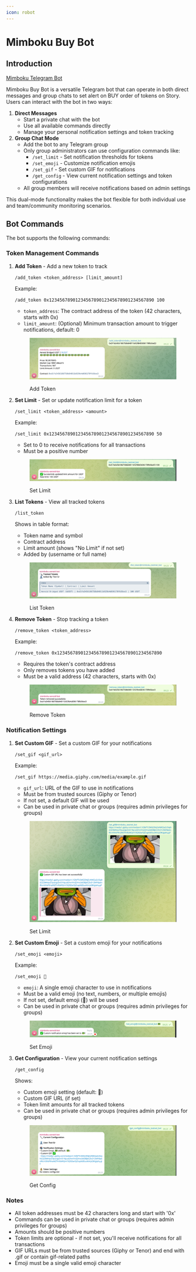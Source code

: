 ```yaml
---
icon: robot
---
```


# Mimboku Buy Bot

## Introduction

[Mimboku Telegram Bot](https://t.me/MimbokuBot)

Mimboku Buy Bot is a versatile Telegram bot that can operate in both direct messages and group chats to set alert on BUY order of tokens on Story. Users can interact with the bot in two ways:

1. **Direct Messages**
   * Start a private chat with the bot
   * Use all available commands directly
   * Manage your personal notification settings and token tracking
2. **Group Chat Mode**
   * Add the bot to any Telegram group
   * Only group administrators can use configuration commands like:
     * `/set_limit` - Set notification thresholds for tokens
     * `/set_emoji` - Customize notification emojis
     * `/set_gif` - Set custom GIF for notifications
     * `/get_config` - View current notification settings and token configurations
   * All group members will receive notifications based on admin settings

This dual-mode functionality makes the bot flexible for both individual use and team/community monitoring scenarios.

## Bot Commands

The bot supports the following commands:

### Token Management Commands

1.  **Add Token** - Add a new token to track

    ```
    /add_token <token_address> [limit_amount]
    ```

    Example:

    ```
    /add_token 0x1234567890123456789012345678901234567890 100
    ```

    * `token_address`: The contract address of the token (42 characters, starts with 0x)
    * `limit_amount`: (Optional) Minimum transaction amount to trigger notifications, default: 0

    <figure><img src="../../.gitbook/assets/mimboku-bot/add_token.png" alt=""><figcaption><p>Add Token</p></figcaption></figure>
2.  **Set Limit** - Set or update notification limit for a token

    ```
    /set_limit <token_address> <amount>
    ```

    Example:

    ```
    /set_limit 0x1234567890123456789012345678901234567890 50
    ```

    * Set to 0 to receive notifications for all transactions
    * Must be a positive number

    <figure><img src="../../.gitbook/assets/mimboku-bot/set_limit.png" alt=""><figcaption><p>Set Limit</p></figcaption></figure>
3.  **List Tokens** - View all tracked tokens

    ```
    /list_token
    ```

    Shows in table format:

    * Token name and symbol
    * Contract address
    * Limit amount (shows "No Limit" if not set)
    * Added by (username or full name)

    <figure><img src="../../.gitbook/assets/mimboku-bot/list_token.png" alt=""><figcaption><p>List Token</p></figcaption></figure>
4.  **Remove Token** - Stop tracking a token

    ```
    /remove_token <token_address>
    ```

    Example:

    ```
    /remove_token 0x1234567890123456789012345678901234567890
    ```

    * Requires the token's contract address
    * Only removes tokens you have added
    * Must be a valid address (42 characters, starts with 0x)

    <figure><img src="../../.gitbook/assets/mimboku-bot/remove_token.png" alt=""><figcaption><p>Remove Token</p></figcaption></figure>

### Notification Settings

1.  **Set Custom GIF** - Set a custom GIF for your notifications

    ```
    /set_gif <gif_url>
    ```

    Example:

    ```
    /set_gif https://media.giphy.com/media/example.gif
    ```

    * `gif_url`: URL of the GIF to use in notifications
    * Must be from trusted sources (Giphy or Tenor)
    * If not set, a default GIF will be used
    * Can be used in private chat or groups (requires admin privileges for groups)

    <figure><img src="../../.gitbook/assets/mimboku-bot/set_gif.png" alt=""><figcaption><p>Set Limit</p></figcaption></figure>
2.  **Set Custom Emoji** - Set a custom emoji for your notifications

    ```
    /set_emoji <emoji>
    ```

    Example:

    ```
    /set_emoji 🚀
    ```

    * `emoji`: A single emoji character to use in notifications
    * Must be a valid emoji (no text, numbers, or multiple emojis)
    * If not set, default emoji (🐸) will be used
    * Can be used in private chat or groups (requires admin privileges for groups)

    <figure><img src="../../.gitbook/assets/mimboku-bot/set_emoji.png" alt=""><figcaption><p>Set Emoji</p></figcaption></figure>
3.  **Get Configuration** - View your current notification settings

    ```
    /get_config
    ```

    Shows:

    * Custom emoji setting (default: 🐸)
    * Custom GIF URL (if set)
    * Token limit amounts for all tracked tokens
    * Can be used in private chat or groups (requires admin privileges for groups)

    <figure><img src="../../.gitbook/assets/mimboku-bot/get_config.png" alt=""><figcaption><p>Get Config</p></figcaption></figure>

### Notes

* All token addresses must be 42 characters long and start with '0x'
* Commands can be used in private chat or groups (requires admin privileges for groups)
* Amounts should be positive numbers
* Token limits are optional - if not set, you'll receive notifications for all transactions
* GIF URLs must be from trusted sources (Giphy or Tenor) and end with .gif or contain gif-related paths
* Emoji must be a single valid emoji character
